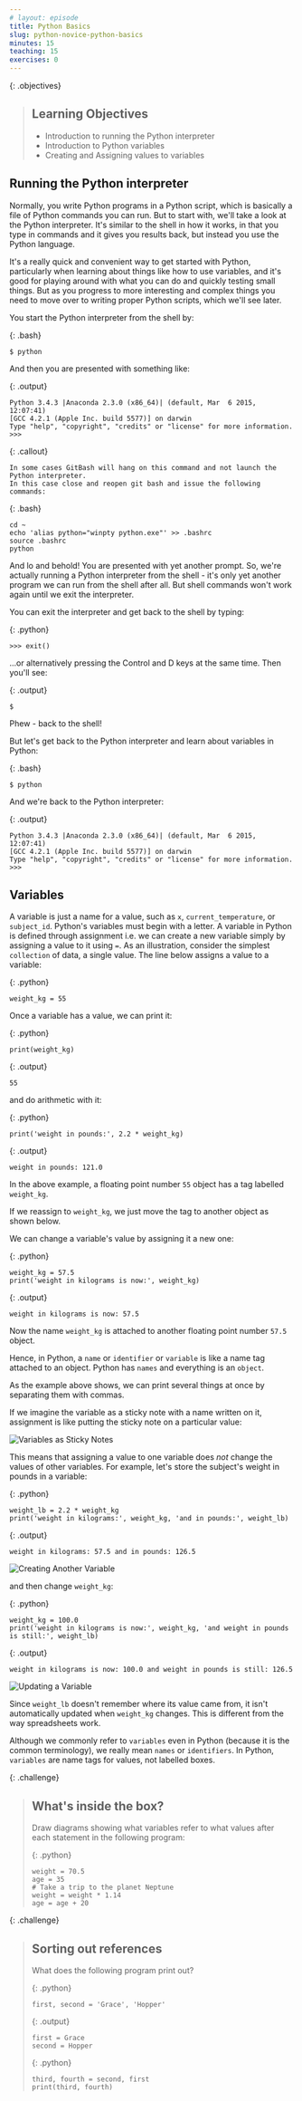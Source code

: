 ```yaml
---
# layout: episode
title: Python Basics
slug: python-novice-python-basics
minutes: 15
teaching: 15
exercises: 0
---
```


{: .objectives}
> ## Learning Objectives
>
> *   Introduction to running the Python interpreter
> *   Introduction to Python variables
> *   Creating and Assigning values to variables

## Running the Python interpreter

Normally, you write Python programs in a Python script, which is basically a file of Python commands you can run.
But to start with, we'll take a look at the Python interpreter.
It's similar to the shell in how it works, in that you type in commands and it
gives you results back, but instead you use the Python language.

It's a really quick and convenient way to get started with Python, particularly when learning about things like how to use variables, and it's good for playing around with what you can do and quickly testing small things.
But as you progress to more interesting and complex things you need to move over to writing proper Python scripts, which we'll see later.

You start the Python interpreter from the shell by:


{: .bash}
~~~
$ python
~~~

And then you are presented with something like:


{: .output}
~~~
Python 3.4.3 |Anaconda 2.3.0 (x86_64)| (default, Mar  6 2015, 12:07:41)
[GCC 4.2.1 (Apple Inc. build 5577)] on darwin
Type "help", "copyright", "credits" or "license" for more information.
>>>
~~~

{: .callout}
~~~
In some cases GitBash will hang on this command and not launch the Python interpreter. 
In this case close and reopen git bash and issue the following commands:
~~~

{: .bash}
~~~
cd ~
echo 'alias python="winpty python.exe"' >> .bashrc
source .bashrc
python
~~~


And lo and behold! You are presented with yet another prompt.
So, we're actually running a Python interpreter from the shell - it's only yet another program we can run from the shell after all.
But shell commands won't work again until we exit the interpreter.

You can exit the interpreter and get back to the shell by typing:


{: .python}
~~~
>>> exit()
~~~

...or alternatively pressing the Control and D keys at the same time.
Then you'll see:


{: .output}
~~~
$
~~~

Phew - back to the shell!

But let's get back to the Python interpreter and learn about variables in Python:


{: .bash}
~~~
$ python
~~~

And we're back to the Python interpreter:


{: .output}
~~~
Python 3.4.3 |Anaconda 2.3.0 (x86_64)| (default, Mar  6 2015, 12:07:41)
[GCC 4.2.1 (Apple Inc. build 5577)] on darwin
Type "help", "copyright", "credits" or "license" for more information.
>>>
~~~


## Variables

A variable is just a name for a value,
such as `x`, `current_temperature`, or `subject_id`.
Python's variables must begin with a letter.
A variable in Python is defined through assignment i.e. we can create a new variable simply by assigning a value to it using `=`.
As an illustration,
consider the simplest `collection` of data,
a single value.
The line below assigns a value to a variable:


{: .python}
~~~
weight_kg = 55
~~~

Once a variable has a value, we can print it:


{: .python}
~~~
print(weight_kg)
~~~

{: .output}
~~~
55
~~~

and do arithmetic with it:


{: .python}
~~~
print('weight in pounds:', 2.2 * weight_kg)
~~~

{: .output}
~~~
weight in pounds: 121.0
~~~

In the above example, a floating point number `55` object has a tag labelled `weight_kg`.

If we reassign to `weight_kg`, we just move the tag to another object as shown below.

We can change a variable's value by assigning it a new one:


{: .python}
~~~
weight_kg = 57.5
print('weight in kilograms is now:', weight_kg)
~~~

{: .output}
~~~
weight in kilograms is now: 57.5
~~~

Now the name `weight_kg` is attached to another floating point number `57.5` object.

Hence, in Python, a `name` or `identifier` or `variable` is like a name tag attached to an object.
Python has `names` and everything is an `object`.

As the example above shows,
we can print several things at once by separating them with commas.

If we imagine the variable as a sticky note with a name written on it,
assignment is like putting the sticky note on a particular value:

![Variables as Sticky Notes](fig/python-sticky-note-variables-01.svg)

This means that assigning a value to one variable does *not* change the values of other variables.
For example,
let's store the subject's weight in pounds in a variable:


{: .python}
~~~
weight_lb = 2.2 * weight_kg
print('weight in kilograms:', weight_kg, 'and in pounds:', weight_lb)
~~~

{: .output}
~~~
weight in kilograms: 57.5 and in pounds: 126.5
~~~

![Creating Another Variable](fig/python-sticky-note-variables-02.svg)

and then change `weight_kg`:


{: .python}
~~~
weight_kg = 100.0
print('weight in kilograms is now:', weight_kg, 'and weight in pounds is still:', weight_lb)
~~~

{: .output}
~~~
weight in kilograms is now: 100.0 and weight in pounds is still: 126.5
~~~

![Updating a Variable](fig/python-sticky-note-variables-03.svg)

Since `weight_lb` doesn't remember where its value came from,
it isn't automatically updated when `weight_kg` changes.
This is different from the way spreadsheets work.

Although we commonly refer to `variables` even in Python (because it is the common terminology), we really mean `names` or `identifiers`. In Python, `variables` are name tags for values, not labelled boxes.

{: .challenge}
> ## What's inside the box?
>
> Draw diagrams showing what variables refer to what values after each statement
> in the following program:
>
> {: .python}
> ~~~
> weight = 70.5
> age = 35
> # Take a trip to the planet Neptune
> weight = weight * 1.14
> age = age + 20
> ~~~
>
>
>

{: .challenge}
> ## Sorting out references
>
> What does the following program print out?
>
> {: .python}
> ~~~
> first, second = 'Grace', 'Hopper'
> ~~~
>
> {: .output}
> ~~~
> first = Grace
> second = Hopper
> ~~~
>
> {: .python}
> ~~~
> third, fourth = second, first
> print(third, fourth)
> ~~~


